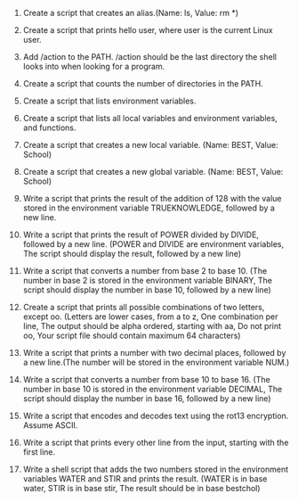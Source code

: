 1. Create a script that creates an alias.(Name: ls, Value: rm *)

2. Create a script that prints hello user, where user is the current Linux user.

3. Add /action to the PATH. /action should be the last directory the shell looks into when looking for a program.

4. Create a script that counts the number of directories in the PATH.

5. Create a script that lists environment variables.

6. Create a script that lists all local variables and environment variables, and functions.

7. Create a script that creates a new local variable. (Name: BEST, Value: School)

8. Create a script that creates a new global variable. (Name: BEST, Value: School)

9. Write a script that prints the result of the addition of 128 with the value stored in the environment variable TRUEKNOWLEDGE, followed by a new line.

10. Write a script that prints the result of POWER divided by DIVIDE, followed by a new line. (POWER and DIVIDE are environment variables, The script should display the result, followed by a new line)

11. Write a script that converts a number from base 2 to base 10. (The number in base 2 is stored in the environment variable BINARY, The script should display the number in base 10, followed by a new line)

12. Create a script that prints all possible combinations of two letters, except oo. (Letters are lower cases, from a to z, One combination per line, The output should be alpha ordered, starting with aa, Do not print oo, Your script file should contain maximum 64 characters)

13. Write a script that prints a number with two decimal places, followed by a new line.(The number will be stored in the environment variable NUM.)

14. Write a script that converts a number from base 10 to base 16. (The number in base 10 is stored in the environment variable DECIMAL, The script should display the number in base 16, followed by a new line)

15. Write a script that encodes and decodes text using the rot13 encryption. Assume ASCII.

16. Write a script that prints every other line from the input, starting with the first line.

17. Write a shell script that adds the two numbers stored in the environment variables WATER and STIR and prints the result. (WATER is in base water, STIR is in base stir, The result should be in base bestchol)


